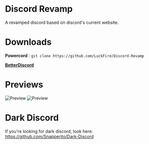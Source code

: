 # Discord Revamp
A revamped discord based on discord's current website.
# Downloads
**Powercord** : `git clone https://github.com/LuckFire/Discord-Revamp`

[**BetterDiscord**](http://betterdiscord.net/ghdl/?url=https://raw.githubusercontent.com/Snapperito/Discord-Revamp/master/discordrevamp.theme.css)

# Previews
![Preview](https://cdn.discordapp.com/attachments/761659752446689280/765405489273503794/unknown.png)
![Preview](https://cdn.discordapp.com/attachments/761659752446689280/765405645951598592/unknown.png)

# Dark Discord 
If you're looking for dark discord, look here: https://github.com/Snapperito/Dark-Discord

